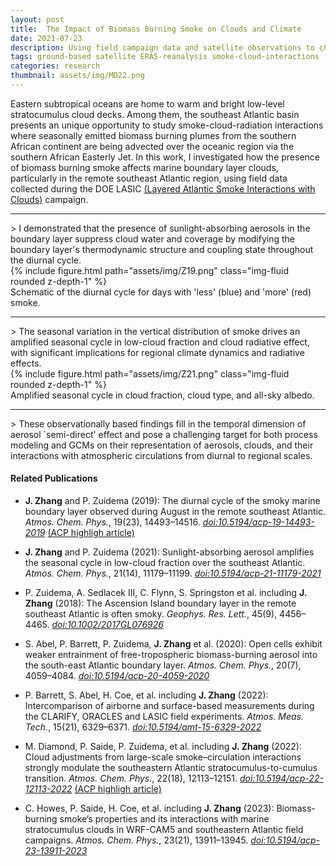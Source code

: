 ```yaml
---
layout: post
title:  The Impact of Biomass Burning Smoke on Clouds and Climate
date: 2021-07-23
description: Using field campaign data and satellite observations to characterize how sunlight-absorbing aerosols affect marine stratocumulus clouds.
tags: ground-based satellite ERA5-reanalysis smoke-cloud-interactions
categories: research
thumbnail: assets/img/MD22.png
---
```

Eastern subtropical oceans are home to warm and bright low-level stratocumulus cloud decks. Among them, the southeast Atlantic basin presents an unique opportunity to study smoke-cloud-radiation interactions where seasonally emitted biomass burning plumes from the southern African continent are being advected over the oceanic region via the southern African Easterly Jet. In this work, I investigated how the presence of biomass burning smoke affects marine boundary layer clouds, particularly in the remote southeast Atlantic region, using field data collected during the DOE LASIC [(Layered Atlantic Smoke Interactions with Clouds)](https://www.arm.gov/research/campaigns/%20amf2016lasic) campaign. 
<hr>
> I demonstrated that the presence of sunlight-absorbing aerosols in the boundary layer suppress cloud water and coverage by modifying the boundary layer's thermodynamic structure and coupling state throughout the diurnal cycle. 

<div class="row mt-3">
    <div class="col-sm mt-3 mt-md-0">
        {% include figure.html path="assets/img/Z19.png" class="img-fluid rounded z-depth-1" %}
    </div>
</div>
<div class="caption">
    Schematic of the diurnal cycle for days with 'less' (blue) and 'more' (red) smoke.
</div>

<hr>
> The seasonal variation in the vertical distribution of smoke drives an amplified seasonal cycle in low-cloud fraction and cloud radiative effect, with significant implications for regional climate dynamics and radiative effects. 

<div class="row mt-3">
    <div class="col-sm mt-3 mt-md-0">
        {% include figure.html path="assets/img/Z21.png" class="img-fluid rounded z-depth-1" %}
    </div>
</div>
<div class="caption">
    Amplified seasonal cycle in cloud fraction, cloud type, and all-sky albedo.
</div>

<hr>
> These observationally based findings fill in the temporal dimension of aerosol `semi-direct' effect and pose a challenging target for both process modeling and GCMs on their representation of aerosols, clouds, and their interactions with atmospheric circulations from diurnal to regional scales.

#### Related Publications
- **J. Zhang** and P. Zuidema (2019): The diurnal cycle of the smoky marine boundary layer observed during August in the remote southeast Atlantic. _Atmos. Chem. Phys._, 19(23), 14493–14516. [*doi:10.5194/acp-19-14493-2019*](https://doi.org/10.5194/acp-19-14493-2019) [(ACP highligh article)](#) <i class="far fa-star"></i> 

- **J. Zhang** and P. Zuidema (2021): Sunlight-absorbing aerosol amplifies the seasonal cycle in low-cloud fraction over the southeast Atlantic. _Atmos. Chem. Phys._, 21(14), 11179–11199. [*doi:10.5194/acp-21-11179-2021*](https://doi.org/10.5194/acp-21-11179-2021)

- P. Zuidema, A. Sedlacek III, C. Flynn, S. Springston et al. including **J. Zhang** (2018): The Ascension Island boundary layer in the remote southeast Atlantic is often smoky. _Geophys. Res. Lett._, 45(9), 4456–4465. [*doi:10.1002/2017GL076926*](https://doi.org/10.1002/2017GL076926)

- S. Abel, P. Barrett, P. Zuidema, **J. Zhang** et al. (2020): Open cells exhibit weaker entrainment of free-tropospheric biomass-burning aerosol into the south-east Atlantic boundary layer. _Atmos. Chem. Phys._, 20(7), 4059–4084. [*doi:10.5194/acp-20-4059-2020*](https://doi.org/10.5194/acp-20-4059-2020)

- P. Barrett, S. Abel, H. Coe, et al. including **J. Zhang** (2022): Intercomparison of airborne and surface-based measurements during the CLARIFY, ORACLES and LASIC field experiments. _Atmos. Meas. Tech._, 15(21), 6329–6371. [*doi:10.5194/amt-15-6329-2022*](https://doi.org/10.5194/amt-15-6329-2022)

- M. Diamond, P. Saide, P. Zuidema, et al. including **J. Zhang** (2022): Cloud adjustments from large-scale smoke–circulation interactions strongly modulate the southeastern Atlantic stratocumulus-to-cumulus transition. _Atmos. Chem. Phys._, 22(18), 12113–12151. [*doi:10.5194/acp-22-12113-2022*](https://doi.org/10.5194/acp-22-12113-2022) [(ACP highligh article)](#) <i class="far fa-star"></i> 

- C. Howes, P. Saide, H. Coe, et al. including **J. Zhang** (2023): Biomass-burning smoke’s properties and its interactions with marine stratocumulus clouds in WRF-CAM5 and southeastern Atlantic field campaigns. _Atmos. Chem. Phys._, 23(21), 13911–13945. [*doi:10.5194/acp-23-13911-2023*](https://doi.org/10.5194/acp-23-13911-2023)